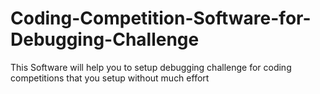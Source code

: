 # Coding-Competition-Software-for-Debugging-Challenge
This Software will help you to setup debugging challenge for coding competitions that you setup without much effort
